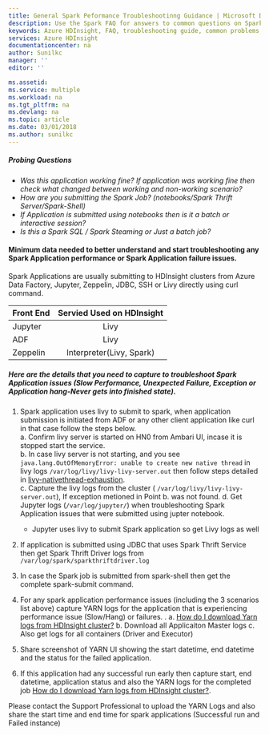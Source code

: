 ```yaml
---
title: General Spark Peformance Troubleshootinng Guidance | Microsoft Docs
description: Use the Spark FAQ for answers to common questions on Spark on Azure HDInsight platform.
keywords: Azure HDInsight, FAQ, troubleshooting guide, common problems, remote submission
services: Azure HDInsight
documentationcenter: na
author: Sunilkc
manager: ''
editor: ''

ms.assetid: 
ms.service: multiple
ms.workload: na
ms.tgt_pltfrm: na
ms.devlang: na
ms.topic: article
ms.date: 03/01/2018
ms.author: sunilkc
---
```


##### Probing Questions ####

* _Was this application working fine? If application was working fine then check what changed between working and non-working scenario?_
* _How are you submitting the Spark Job? (notebooks/Spark Thrift Server/Spark-Shell)_ 
* _If Application is submitted using notebooks then is it a batch or interactive session?_ 
* _Is this a Spark SQL / Spark Steaming  or Just a batch job?_ 

#### Minimum data needed to better understand and start troubleshooting any Spark Application performance or Spark Application failure issues.

Spark Applications are usually submitting to HDInsight clusters from Azure Data Factory, Jupyter, Zeppelin, JDBC, SSH or Livy directly using curl command.

| Front End     | Servied Used on HDInsight  |
| ------------- |:--------------------------:| 
| Jupyter       | Livy                       |
| ADF           | Livy                       |
| Zeppelin      | Interpreter(Livy, Spark)   |


##### Here are the details that you need to capture to troubleshoot Spark Application issues (Slow Performance, Unexpected Failure, Exception or Application hang-Never gets into finished state). #####

1. Spark application uses livy to submit to spark, when application submission is initiated from ADF or any other client application like curl in that case follow the steps below.  
a. Confirm livy server is started on HN0 from Ambari UI, incase it is stopped start the service.  
b. In case livy server is not starting, and you see ``` java.lang.OutOfMemoryError: unable to create new native thread ``` in livy logs ``` /var/log/livy/livy-livy-server.out ``` then follow steps detailed in  [livy-nativethread-exhaustion](livy-nativethread-exhaustion.md).  
   c. Capture the livy logs from the cluster ( ``` /var/log/livy/livy-livy-server.out ```), If exception metioned in Point b. was not found.
   d. Get Jupyter logs (``` /var/log/jupyter/ ```) when troubleshooting Spark Application issues that were submitted using jupter notebook.  
   * Jupyter uses livy to submit Spark application so get Livy logs as well

2. If application is submitted using JDBC that uses Spark Thrift Service then get Spark Thrift Driver logs from ``` /var/log/spark/sparkthriftdriver.log ```  
3. In case the Spark job is submitted from spark-shell then get the complete spark-submit command.

4. For any spark application performance issues (including the 3 scenarios list above) capture YARN logs for the application that is experiencing performance issue (Slow/Hang) or failures. .
        a. [How do I download Yarn logs from HDInsight cluster?](yarn-download-logs.md)
        b. Download all Applicaiton Master logs
        c. Also get logs for all containers (Driver and Executor)

5. Share screenshot of YARN UI showing the start datetime, end datetime and the status for the failed application.

6. If this application had any successful run early then capture start, end datetime, application status and also the YARN logs for the completed job [How do I download Yarn logs from HDInsight cluster?](yarn-download-logs.md). 

Please contact the Support Professional to upload the YARN Logs and also share the start time and end time for spark applications (Successful run and Failed instance)
